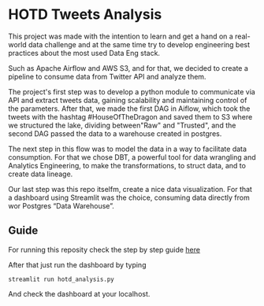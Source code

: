 # HOTD Tweets Analysis  

This project was made with the intention to learn and get a hand on a real-world data challenge and at the same time try to develop engineering best practices about the most used Data Eng stack.  

Such as Apache Airflow and AWS S3, and for that, we decided to create a pipeline to consume data from Twitter API and analyze them.  

The project's first step was to develop a python module to communicate via API and extract tweets data, gaining scalability and maintaining control of the parameters.         After that, we made the first DAG in Aiflow, which took the tweets with the hashtag #HouseOfTheDragon and saved them to S3 where we structured the lake, dividing between"Raw" and "Trusted", and the second DAG passed the data to a warehouse created in postgres.  

The next step in this flow was to model the data in a way to facilitate data consumption. For that we chose DBT, a powerful tool for data wrangling and Analytics Engineering, to make the transformations, to struct data, and to create data lineage.  

Our last step was this repo itselfm, create a nice data visualization. For that a dashboard using Streamlit was the choice, consuming data directly from wor Postgres “Data Warehouse”.

## Guide

For running this reposity check the step by step guide [here](https://github.com/NicholasBaraldi/twitter-api-data-stack)  

After that just run the dashboard by typing
```
streamlit run hotd_analysis.py
```

And check the dashboard at your localhost.